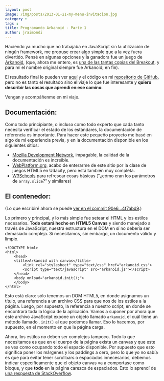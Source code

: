 ```yaml
---
layout: post
image: /img/posts/2013-01-21-my-menu-invitacion.jpg
category : 
tags : 
title: Programando Arkanoid - Parte 1
author: jraimondi
---
```


Haciendo ya mucho que no trabajaba en JavaScript sin la utilización de ningún framework, me propuse crear algo simple que a la vez fuera divertido. Pensé en algunas opciones y la ganadora fue un juego de [Arkanoid](http://en.wikipedia.org/wiki/Arkanoid), (que, ahora me entero, es [una de las tantas copias del Breakout](http://en.wikipedia.org/wiki/Breakout_clones), y para mí el nombre original siempre fue Arkanoid, en fin).

El resultado final lo pueden ver [aquí](http://randomjs.alphasmanifesto.com/arkanoid-canvas/arkanoid.html) y el código en mi [repositorio de GitHub](https://github.com/AlphaGit/random-javascript), pero no es tanto el resultado sino el viaje lo que fue interesante y **quiero describir las cosas que aprendí en ese camino**.

Vengan y acompáñenme en mi viaje.

## Documentación:

Como todo principiante, o incluso como todo experto que cada tanto necesita verificar el estado de los estándares, la documentación de referencia es importante. Para hacer este pequeño proyecto me basé en algo de mi experiencia previa, y en la documentación disponible en los siguientes sitios:

- [Mozilla Development Network](https://developer.mozilla.org/), impagable, la calidad de la documentación es increíble.
- [WebPlatform.org](http://www.webplatform.org/), acabo de enterarme de este sitio por la clase de juegos HTML5 en Udacity, pero está también muy completa.
- [W3Schools](http://www.w3schools.com/) para refrescar cosas básicas ("¿cómo eran los parámetros de `array.slice`?" y similares)

## El contenedor:

(Lo que escribiré ahora se puede [ver en el commit 90e6…4f7abd9](https://github.com/AlphaGit/random-javascript/commit/90e6540100631e1a3ae590c3bde4a21b74f7abd9).)

Lo primero y principal, y lo más simple fue setear el HTML y los estilos necesarios. **Todo estará hecho en HTML5 Canvas** y siendo manejado a través de JavaScript, nuestra estructura en el DOM en sí no debería ser demasiado compleja. Sí necesitamos, sin embargo, un documento válido y limpio.

    <!DOCTYPE html>
    <html>
        <head>
      	<title>Arkanoid with canvas</title>
    		<link rel="stylesheet" type="text/css" href="arkanoid.css">
    		<script type="text/javascript" src="arkanoid.js"></script>
    	</head>
    	<body onload="arkanoid.init();">
    	</body>
    </html>

Esto está claro: sólo tenemos un DOM HTML5, en donde asignamos un título, una referencia a un archivo CSS para que nos de los estilos a la página. Luego, por supuesto, la referencia a nuestro script, en donde se encontrará toda la lógica de la aplicación. Vamos a suponer por ahora que este archivo JavaScript expone un objeto llamado `arkanoid`, el cuál tiene un método llamado `.init()` al que podemos llamar. Eso lo hacemos, por supuesto, en el momento en que la página carga.

Ahora, los estilos no deben ser complejos tampoco. Todo lo que necesitamos es que en el cuerpo de la página exista un canvas y que este se vea como ocupando todo el espacio disponible. Por supuesto que esto significa poner los márgenes y los paddings a cero, pero lo que yo no sabía es que para evitar tener scrollbars o espaciados innecesarios, debemos indicar específicamente que el objeto canvas va a comportase como bloque, y que **todo** en la página carezca de espaciados. Esto lo aprendí de [una respuesta de StackOverflow](http://stackoverflow.com/questions/4288253/html5-canvas-100-width-height-of-viewport).

